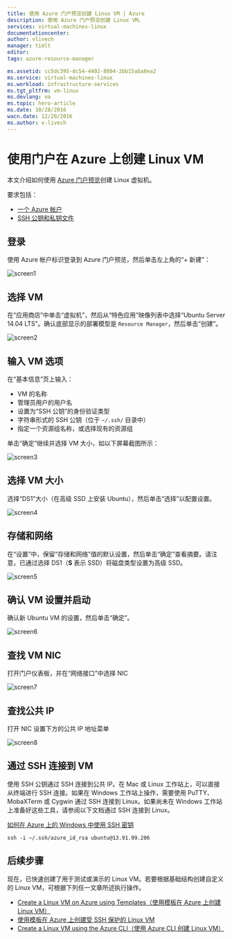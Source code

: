 ```yaml
---
title: 使用 Azure 门户预览创建 Linux VM | Azure
description: 使用 Azure 门户预览创建 Linux VM。
services: virtual-machines-linux
documentationcenter: 
author: vlivech
manager: timlt
editor: 
tags: azure-resource-manager

ms.assetid: cc5dc395-dc54-4402-8804-2bb15aba8ea2
ms.service: virtual-machines-linux
ms.workload: infrastructure-services
ms.tgt_pltfrm: vm-linux
ms.devlang: na
ms.topic: hero-article
ms.date: 10/28/2016
wacn.date: 12/20/2016
ms.author: v-livech
---
```


# 使用门户在 Azure 上创建 Linux VM
本文介绍如何使用 [Azure 门户预览](https://portal.azure.cn/)创建 Linux 虚拟机。

要求包括：

* [一个 Azure 帐户](https://www.azure.cn/pricing/1rmb-trial/)
* [SSH 公钥和私钥文件](./virtual-machines-linux-mac-create-ssh-keys.md)

## 登录
使用 Azure 帐户标识登录到 Azure 门户预览，然后单击左上角的“+ 新建”：

![screen1](./media/virtual-machines-linux-quick-create-portal/screen1.png)  

## 选择 VM
在“应用商店”中单击“虚拟机”，然后从“特色应用”映像列表中选择“Ubuntu Server 14.04 LTS”。确认底部显示的部署模型是 `Resource Manager`，然后单击“创建”。

![screen2](./media/virtual-machines-linux-quick-create-portal/screen2.png)  

## 输入 VM 选项
在“基本信息”页上输入：

* VM 的名称
* 管理员用户的用户名
* 设置为“SSH 公钥”的身份验证类型
* 字符串形式的 SSH 公钥（位于 `~/.ssh/` 目录中）
* 指定一个资源组名称，或选择现有的资源组

单击“确定”继续并选择 VM 大小，如以下屏幕截图所示：

![screen3](./media/virtual-machines-linux-quick-create-portal/screen3.png)  

## 选择 VM 大小
选择“DS1”大小（在高级 SSD 上安装 Ubuntu），然后单击“选择”以配置设置。

![screen4](./media/virtual-machines-linux-quick-create-portal/screen4.png)  

## 存储和网络
在“设置”中，保留“存储和网络”值的默认设置，然后单击“确定”查看摘要。请注意，已通过选择 DS1（**S** 表示 SSD）将磁盘类型设置为高级 SSD。

![screen5](./media/virtual-machines-linux-quick-create-portal/screen5.png)  

## 确认 VM 设置并启动
确认新 Ubuntu VM 的设置，然后单击“确定”。

![screen6](./media/virtual-machines-linux-quick-create-portal/screen6.png)  

## 查找 VM NIC
打开门户仪表板，并在“网络接口”中选择 NIC

![screen7](./media/virtual-machines-linux-quick-create-portal/screen7.png)  

## 查找公共 IP
打开 NIC 设置下方的公共 IP 地址菜单

![screen8](./media/virtual-machines-linux-quick-create-portal/screen8.png)  

## 通过 SSH 连接到 VM
使用 SSH 公钥通过 SSH 连接到公共 IP。在 Mac 或 Linux 工作站上，可以直接从终端进行 SSH 连接。如果在 Windows 工作站上操作，需要使用 PuTTY、MobaXTerm 或 Cygwin 通过 SSH 连接到 Linux。如果尚未在 Windows 工作站上准备好这些工具，请参阅以下文档通过 SSH 连接到 Linux。

[如何在 Azure 上的 Windows 中使用 SSH 密钥](./virtual-machines-linux-ssh-from-windows.md)

    ssh -i ~/.ssh/azure_id_rsa ubuntu@13.91.99.206

## 后续步骤
现在，已快速创建了用于测试或演示的 Linux VM。若要根据基础结构创建自定义的 Linux VM，可根据下列任一文章所述执行操作。

* [Create a Linux VM on Azure using Templates（使用模板在 Azure 上创建 Linux VM）](./virtual-machines-linux-cli-deploy-templates.md)
* [使用模板在 Azure 上创建受 SSH 保护的 Linux VM](./virtual-machines-linux-create-ssh-secured-vm-from-template.md)
* [Create a Linux VM using the Azure CLI（使用 Azure CLI 创建 Linux VM）](./virtual-machines-linux-create-cli-complete.md)

<!---HONumber=Mooncake_1212_2016-->